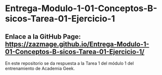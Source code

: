 # Entrega-Modulo-1-01-Conceptos-B-sicos-Tarea-01-Ejercicio-1

## Enlace a la GitHub Page: https://zazmage.github.io/Entrega-Modulo-1-01-Conceptos-B-sicos-Tarea-01-Ejercicio-1/

En este repositorio se da respuesta a la Tarea 1 del módulo 1 del entrenamiento de Academia Geek.


